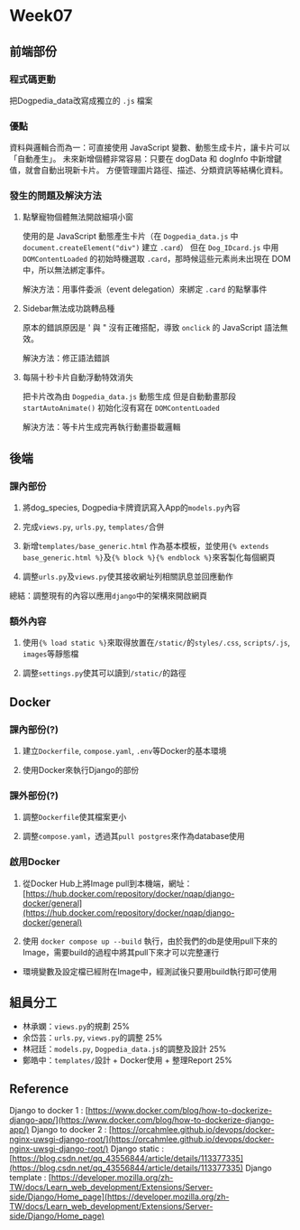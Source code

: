 # Week07

## 前端部份

### 程式碼更動

把Dogpedia_data改寫成獨立的 `.js` 檔案

### 優點

資料與邏輯合而為一：可直接使用 JavaScript 變數、動態生成卡片，讓卡片可以「自動產生」。
未來新增個體非常容易：只要在 dogData 和 dogInfo 中新增鍵值，就會自動出現新卡片。
方便管理圖片路徑、描述、分類資訊等結構化資料。

### 發生的問題及解決方法

1. 點擊寵物個體無法開啟細項小窗

    使用的是 JavaScript 動態產生卡片（在 `Dogpedia_data.js` 中 `document.createElement("div")` 建立 `.card`）
    但在 `Dog_IDcard.js` 中用 `DOMContentLoaded` 的初始時機選取 `.card`，那時候這些元素尚未出現在 DOM 中，所以無法綁定事件。

    解決方法：用事件委派（event delegation）來綁定 `.card` 的點擊事件

2. Sidebar無法成功跳轉品種

    原本的錯誤原因是 ' 與 " 沒有正確搭配，導致 `onclick` 的 JavaScript 語法無效。

    解決方法：修正語法錯誤

3. 每隔十秒卡片自動浮動特效消失

    把卡片改為由 `Dogpedia_data.js` 動態生成
    但是自動動畫那段 `startAutoAnimate()` 初始化沒有寫在 `DOMContentLoaded`

    解決方法：等卡片生成完再執行動畫掛載邏輯

## 後端

### 課內部份

1. 將dog_species, Dogpedia卡牌資訊寫入App的`models.py`內容

2. 完成`views.py`, `urls.py`, `templates/`合併

3. 新增`templates/base_generic.html` 作為基本模板，並使用`{% extends base_generic.html %}`及`{% block %}{% endblock %}`來客製化每個網頁

4. 調整`urls.py`及`views.py`使其接收網址列相關訊息並回應動作

總結：調整現有的內容以應用`django`中的架構來開啟網頁

### 額外內容

1. 使用`{% load static %}`來取得放置在`/static/`的`styles/.css`, `scripts/.js`, `images`等靜態檔

2. 調整`settings.py`使其可以讀到`/static/`的路徑

## Docker

### 課內部份(?)

1. 建立`Dockerfile`, `compose.yaml`, `.env`等Docker的基本環境

2. 使用Docker來執行Django的部份

### 課外部份(?)

1. 調整`Dockerfile`使其檔案更小

2. 調整`compose.yaml`，透過其`pull postgres`來作為database使用

### 啟用Docker

1. 從Docker Hub上將Image pull到本機端，網址：[https://hub.docker.com/repository/docker/nqap/django-docker/general](https://hub.docker.com/repository/docker/nqap/django-docker/general)

2. 使用 `docker compose up --build` 執行，由於我們的db是使用pull下來的Image，需要build的過程中將其pull下來才可以完整運行

- 環境變數及設定檔已經附在Image中，經測試後只要用build執行即可使用

## 組員分工

- 林承嫻：`views.py`的規劃 25%
- 余岱芸：`urls.py`, `views.py`的調整 25%
- 林冠廷：`models.py`, `Dogpedia_data.js`的調整及設計 25%
- 鄭皓中：`templates/`設計 + Docker使用 + 整理Report 25%

## Reference

Django to docker 1 : [https://www.docker.com/blog/how-to-dockerize-django-app/](https://www.docker.com/blog/how-to-dockerize-django-app/)
Django to docker 2 : [https://orcahmlee.github.io/devops/docker-nginx-uwsgi-django-root/](https://orcahmlee.github.io/devops/docker-nginx-uwsgi-django-root/)
Django static : [https://blog.csdn.net/qq_43556844/article/details/113377335](https://blog.csdn.net/qq_43556844/article/details/113377335)
Django template : [https://developer.mozilla.org/zh-TW/docs/Learn_web_development/Extensions/Server-side/Django/Home_page](https://developer.mozilla.org/zh-TW/docs/Learn_web_development/Extensions/Server-side/Django/Home_page)
